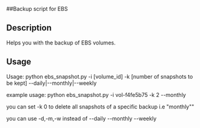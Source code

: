 ##Backup script for EBS

## Description
Helps you with the backup of EBS volumes.

## Usage

Usage: python ebs_snapshot.py -i [volume_id] -k [number of snapshots to be kept] --daily|--monthly|--weekly

example usage: python ebs_snapshot.py -i vol-f4fe5b75 -k 2 --monthly

you can set -k 0 to delete all snapshots of a specific backup i.e "monthly""

you can use -d,-m,-w instead of --daily --monthly --weekly 
